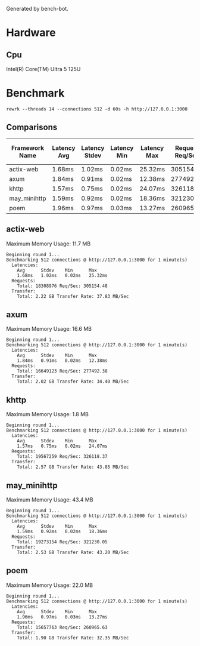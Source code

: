 Generated by bench-bot.

# Hardware

## Cpu

Intel(R) Core(TM) Ultra 5 125U

# Benchmark

`rewrk --threads 14 --connections 512 -d 60s -h http://127.0.0.1:3000`

## Comparisons

| Framework Name | Latency Avg | Latency Stdev | Latency Min | Latency Max | Request Req/Sec | Transfer Rate | Max. Memory Usage |
|---|---|---|---|---|---|---|---|
|actix-web|1.68ms|1.02ms|0.02ms|25.32ms|305154.48|37.83MB/Sec|11.7MB|
|axum|1.84ms|0.91ms|0.02ms|12.38ms|277492.38|34.40MB/Sec|16.6MB|
|khttp|1.57ms|0.75ms|0.02ms|24.07ms|326118.37|43.85MB/Sec|1.8MB|
|may_minihttp|1.59ms|0.92ms|0.02ms|18.36ms|321230.05|43.20MB/Sec|43.4MB|
|poem|1.96ms|0.97ms|0.03ms|13.27ms|260965.63|32.35MB/Sec|22.0MB|

## actix-web

Maximum Memory Usage: 11.7 MB

```
Beginning round 1...
Benchmarking 512 connections @ http://127.0.0.1:3000 for 1 minute(s)
  Latencies:
    Avg      Stdev    Min      Max      
    1.68ms   1.02ms   0.02ms   25.32ms  
  Requests:
    Total: 18308976 Req/Sec: 305154.48
  Transfer:
    Total: 2.22 GB Transfer Rate: 37.83 MB/Sec
```

## axum

Maximum Memory Usage: 16.6 MB

```
Beginning round 1...
Benchmarking 512 connections @ http://127.0.0.1:3000 for 1 minute(s)
  Latencies:
    Avg      Stdev    Min      Max      
    1.84ms   0.91ms   0.02ms   12.38ms  
  Requests:
    Total: 16649123 Req/Sec: 277492.38
  Transfer:
    Total: 2.02 GB Transfer Rate: 34.40 MB/Sec
```

## khttp

Maximum Memory Usage: 1.8 MB

```
Beginning round 1...
Benchmarking 512 connections @ http://127.0.0.1:3000 for 1 minute(s)
  Latencies:
    Avg      Stdev    Min      Max      
    1.57ms   0.75ms   0.02ms   24.07ms  
  Requests:
    Total: 19567259 Req/Sec: 326118.37
  Transfer:
    Total: 2.57 GB Transfer Rate: 43.85 MB/Sec
```

## may_minihttp

Maximum Memory Usage: 43.4 MB

```
Beginning round 1...
Benchmarking 512 connections @ http://127.0.0.1:3000 for 1 minute(s)
  Latencies:
    Avg      Stdev    Min      Max      
    1.59ms   0.92ms   0.02ms   18.36ms  
  Requests:
    Total: 19273154 Req/Sec: 321230.05
  Transfer:
    Total: 2.53 GB Transfer Rate: 43.20 MB/Sec
```

## poem

Maximum Memory Usage: 22.0 MB

```
Beginning round 1...
Benchmarking 512 connections @ http://127.0.0.1:3000 for 1 minute(s)
  Latencies:
    Avg      Stdev    Min      Max      
    1.96ms   0.97ms   0.03ms   13.27ms  
  Requests:
    Total: 15657763 Req/Sec: 260965.63
  Transfer:
    Total: 1.90 GB Transfer Rate: 32.35 MB/Sec
```

